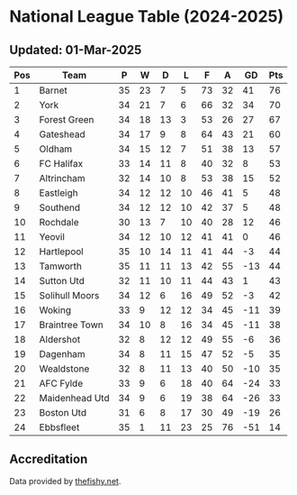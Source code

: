 # National League Table (2024-2025)
## Updated: 01-Mar-2025

| Pos | Team | P | W | D | L | F | A | GD | Pts |
| --- | --- | --- | --- | --- | --- | --- | --- | --- | --- |
| 1 | Barnet | 35 | 23 | 7 | 5 | 73 | 32 | 41 | 76 |
| 2 | York | 34 | 21 | 7 | 6 | 66 | 32 | 34 | 70 |
| 3 | Forest Green | 34 | 18 | 13 | 3 | 53 | 26 | 27 | 67 |
| 4 | Gateshead | 34 | 17 | 9 | 8 | 64 | 43 | 21 | 60 |
| 5 | Oldham | 34 | 15 | 12 | 7 | 51 | 38 | 13 | 57 |
| 6 | FC Halifax | 33 | 14 | 11 | 8 | 40 | 32 | 8 | 53 |
| 7 | Altrincham | 32 | 14 | 10 | 8 | 53 | 38 | 15 | 52 |
| 8 | Eastleigh | 34 | 12 | 12 | 10 | 46 | 41 | 5 | 48 |
| 9 | Southend | 34 | 12 | 12 | 10 | 42 | 37 | 5 | 48 |
| 10 | Rochdale | 30 | 13 | 7 | 10 | 40 | 28 | 12 | 46 |
| 11 | Yeovil | 34 | 12 | 10 | 12 | 41 | 41 | 0 | 46 |
| 12 | Hartlepool | 35 | 10 | 14 | 11 | 41 | 44 | -3 | 44 |
| 13 | Tamworth | 35 | 11 | 11 | 13 | 42 | 55 | -13 | 44 |
| 14 | Sutton Utd | 32 | 11 | 10 | 11 | 44 | 43 | 1 | 43 |
| 15 | Solihull Moors | 34 | 12 | 6 | 16 | 49 | 52 | -3 | 42 |
| 16 | Woking | 33 | 9 | 12 | 12 | 34 | 45 | -11 | 39 |
| 17 | Braintree Town | 34 | 10 | 8 | 16 | 34 | 45 | -11 | 38 |
| 18 | Aldershot | 32 | 8 | 12 | 12 | 49 | 55 | -6 | 36 |
| 19 | Dagenham | 34 | 8 | 11 | 15 | 47 | 52 | -5 | 35 |
| 20 | Wealdstone | 32 | 8 | 11 | 13 | 40 | 50 | -10 | 35 |
| 21 | AFC Fylde | 33 | 9 | 6 | 18 | 40 | 64 | -24 | 33 |
| 22 | Maidenhead Utd | 34 | 9 | 6 | 19 | 38 | 64 | -26 | 33 |
| 23 | Boston Utd | 31 | 6 | 8 | 17 | 30 | 49 | -19 | 26 |
| 24 | Ebbsfleet | 35 | 1 | 11 | 23 | 25 | 76 | -51 | 14 |

## Accreditation 

Data provided by [thefishy.net](https://www.thefishy.net/).